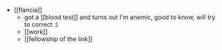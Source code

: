 - [[flancia]]
  - got a [[blood test]] and turns out I'm anemic, good to know, will try to correct :)
  - [[work]]
  - [[fellowship of the link]]
